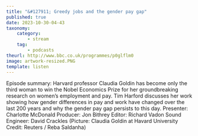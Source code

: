 ```yaml
---
title: "&#127911; Greedy jobs and the gender pay gap"
published: true
date: 2023-10-30-04-43
taxonomy:
    category:
        - stream
    tag:
        - podcasts
theurl: http://www.bbc.co.uk/programmes/p0glflm0
image: artwork-resized.PNG
template: listen
---
```


Episode summary: Harvard professor Claudia Goldin has become only the third woman to win the Nobel Economics Prize for her groundbreaking research on women&rsquo;s employment and pay. Tim Harford discusses her work showing how gender differences in pay and work have changed over the last 200 years and why the gender pay gap persists to this day. Presenter: Charlotte McDonald Producer: Jon Bithrey Editor: Richard Vadon Sound Engineer: David Crackles (Picture: Claudia Goldin at Havard University Credit: Reuters / Reba Saldanha)
